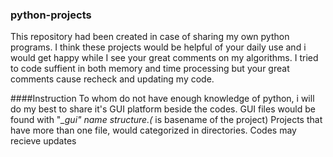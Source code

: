 ### python-projects
This repository had been created in case of sharing my own python programs. I think these projects would be helpful of your daily use and i would get happy while I see your great comments on my algorithms.
I tried to code suffient in both memory and time processing but your great comments cause recheck and updating my code.

####Instruction
To whom do not have enough knowledge of python, i will do my best to share it's GUI platform beside the codes.
GUI files would be found with "*_gui" name structure.(* is basename of the project)
Projects that have more than one file, would categorized in directories.
Codes may recieve updates
